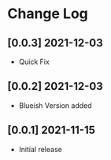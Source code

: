 # Change Log

## [0.0.3] 2021-12-03

- Quick Fix

## [0.0.2] 2021-12-03

- Blueish Version added

## [0.0.1] 2021-11-15

- Initial release

